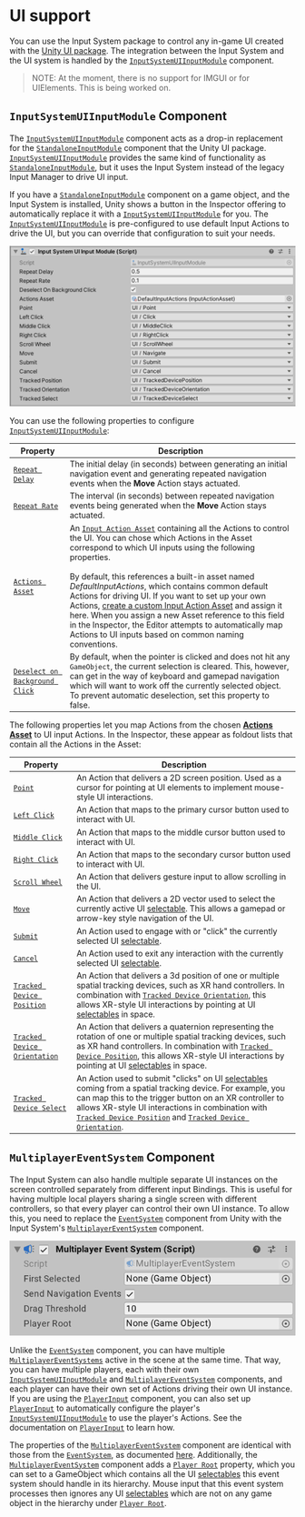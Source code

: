 # UI support

You can use the Input System package to control any in-game UI created with the [Unity UI package](https://docs.unity3d.com/Manual/UISystem.html). The integration between the Input System and the UI system is handled by the [`InputSystemUIInputModule`](../api/UnityEngine.InputSystem.UI.InputSystemUIInputModule.html) component.

>NOTE: At the moment, there is no support for IMGUI or for UIElements. This is being worked on.

## `InputSystemUIInputModule` Component

The [`InputSystemUIInputModule`](../api/UnityEngine.InputSystem.UI.InputSystemUIInputModule.html) component acts as a drop-in replacement for the [`StandaloneInputModule`](https://docs.unity3d.com/Manual/script-StandaloneInputModule.html) component that the Unity UI package. [`InputSystemUIInputModule`](../api/UnityEngine.InputSystem.UI.InputSystemUIInputModule.html) provides the same kind of functionality as  [`StandaloneInputModule`](https://docs.unity3d.com/Manual/script-StandaloneInputModule.html), but it uses the Input System instead of the legacy Input Manager to drive UI input.

If you have a [`StandaloneInputModule`](https://docs.unity3d.com/Manual/script-StandaloneInputModule.html) component on a game object, and the Input System is installed, Unity shows a button in the Inspector offering to automatically replace it with a [`InputSystemUIInputModule`](../api/UnityEngine.InputSystem.UI.InputSystemUIInputModule.html) for you. The [`InputSystemUIInputModule`](../api/UnityEngine.InputSystem.UI.InputSystemUIInputModule.html) is pre-configured to use default Input Actions to drive the UI, but you can override that configuration to suit your needs.

![InputSystemUIInputModule](Images/InputSystemUIInputModule.png)

You can use the following properties to configure [`InputSystemUIInputModule`](../api/UnityEngine.InputSystem.UI.InputSystemUIInputModule.html):

|Property|Description|
|--------|-----------|
|[`Repeat Delay`](../api/UnityEngine.InputSystem.UI.InputSystemUIInputModule.html#UnityEngine_InputSystem_UI_InputSystemUIInputModule_repeatDelay)|The initial delay (in seconds) between generating an initial navigation event and generating repeated navigation events when the __Move__ Action stays actuated.|
|[`Repeat Rate`](../api/UnityEngine.InputSystem.UI.InputSystemUIInputModule.html#UnityEngine_InputSystem_UI_InputSystemUIInputModule_repeatDelay)|The interval (in seconds) between repeated navigation events being generated when the __Move__ Action stays actuated.|
|[`Actions Asset`](../api/UnityEngine.InputSystem.UI.InputSystemUIInputModule.html#UnityEngine_InputSystem_UI_InputSystemUIInputModule_actionsAsset)|An [`Input Action Asset`](ActionAssets.md) containing all the Actions to control the UI. You can chose which Actions in the Asset correspond to which UI inputs using the following properties.<br><br>By default, this references a built-in asset named *DefaultInputActions*, which contains common default Actions for driving UI. If you want to set up your own Actions, [create a custom Input Action Asset](ActionAssets.md#creating-input-action-assets) and assign it here. When you assign a new Asset reference to this field in the Inspector, the Editor attempts to automatically map Actions to UI inputs based on common naming conventions.|
|[`Deselect on Background Click`](../api/UnityEngine.InputSystem.UI.InputSystemUIInputModule.html#UnityEngine_InputSystem_UI_InputSystemUIInputModule_deselectOnBackgroundClick)|By default, when the pointer is clicked and does not hit any `GameObject`, the current selection is cleared. This, however, can get in the way of keyboard and gamepad navigation which will want to work off the currently selected object. To prevent automatic deselection, set this property to false.|

The following properties let you map Actions from the chosen [__Actions Asset__](../api/UnityEngine.InputSystem.UI.InputSystemUIInputModule.html#UnityEngine_InputSystem_UI_InputSystemUIInputModule_actionsAsset) to UI input Actions. In the Inspector, these appear as foldout lists that contain all the Actions in the Asset:

|Property|Description|
|--------|-----------|
|[`Point`](../api/UnityEngine.InputSystem.UI.InputSystemUIInputModule.html#UnityEngine_InputSystem_UI_InputSystemUIInputModule_point)|An Action that delivers a 2D screen position. Used as a cursor for pointing at UI elements to implement mouse-style UI interactions.|
|[`Left Click`](../api/UnityEngine.InputSystem.UI.InputSystemUIInputModule.html#UnityEngine_InputSystem_UI_InputSystemUIInputModule_leftClick)|An Action that maps to the primary cursor button used to interact with UI.|
|[`Middle Click`](../api/UnityEngine.InputSystem.UI.InputSystemUIInputModule.html#UnityEngine_InputSystem_UI_InputSystemUIInputModule_middleClick)|An Action that maps to the middle cursor button used to interact with UI.|
|[`Right Click`](../api/UnityEngine.InputSystem.UI.InputSystemUIInputModule.html#UnityEngine_InputSystem_UI_InputSystemUIInputModule_rightClick)|An Action that maps to the secondary cursor button used to interact with UI.|
|[`Scroll Wheel`](../api/UnityEngine.InputSystem.UI.InputSystemUIInputModule.html#UnityEngine_InputSystem_UI_InputSystemUIInputModule_scrollWheel)|An Action that delivers gesture input to allow scrolling in the UI.|
|[`Move`](../api/UnityEngine.InputSystem.UI.InputSystemUIInputModule.html#UnityEngine_InputSystem_UI_InputSystemUIInputModule_move)|An Action that delivers a 2D vector used to select the currently active UI [selectable](https://docs.unity3d.com/Manual/script-Selectable.html). This allows a gamepad or arrow-key style navigation of the UI.|
|[`Submit`](../api/UnityEngine.InputSystem.UI.InputSystemUIInputModule.html#UnityEngine_InputSystem_UI_InputSystemUIInputModule_submit)|An Action used to engage with or "click" the currently selected UI [selectable](https://docs.unity3d.com/Manual/script-Selectable.html).|
|[`Cancel`](../api/UnityEngine.InputSystem.UI.InputSystemUIInputModule.html#UnityEngine_InputSystem_UI_InputSystemUIInputModule_cancel)|An Action used to exit any interaction with the currently selected UI [selectable](https://docs.unity3d.com/Manual/script-Selectable.html).|
|[`Tracked Device Position`](../api/UnityEngine.InputSystem.UI.InputSystemUIInputModule.html#UnityEngine_InputSystem_UI_InputSystemUIInputModule_trackedDevicePosition)|An Action that delivers a 3d position of one or multiple spatial tracking devices, such as XR hand controllers. In combination with [`Tracked Device Orientation`](../api/UnityEngine.InputSystem.UI.InputSystemUIInputModule.html#UnityEngine_InputSystem_UI_InputSystemUIInputModule_trackedDeviceOrientation), this allows XR-style UI interactions by pointing at UI [selectables](https://docs.unity3d.com/Manual/script-Selectable.html) in space.|
|[`Tracked Device Orientation`](../api/UnityEngine.InputSystem.UI.InputSystemUIInputModule.html#UnityEngine_InputSystem_UI_InputSystemUIInputModule_trackedDeviceOrientation)|An Action that delivers a quaternion representing the rotation of one or multiple spatial tracking devices, such as XR hand controllers. In combination with [`Tracked Device Position`](../api/UnityEngine.InputSystem.UI.InputSystemUIInputModule.html#UnityEngine_InputSystem_UI_InputSystemUIInputModule_trackedDevicePosition), this allows XR-style UI interactions by pointing at UI [selectables](https://docs.unity3d.com/Manual/script-Selectable.html) in space.|
|[`Tracked Device Select`](../api/UnityEngine.InputSystem.UI.InputSystemUIInputModule.html#UnityEngine_InputSystem_UI_InputSystemUIInputModule_trackedDeviceSelect)|An Action used to submit "clicks" on UI [selectables](https://docs.unity3d.com/Manual/script-Selectable.html) coming from a spatial tracking device. For example, you can map this to the trigger button on an XR controller to  allows XR-style UI interactions in combination with [`Tracked Device Position`](../api/UnityEngine.InputSystem.UI.InputSystemUIInputModule.html#UnityEngine_InputSystem_UI_InputSystemUIInputModule_trackedDevicePosition) and [`Tracked Device Orientation`](../api/UnityEngine.InputSystem.UI.InputSystemUIInputModule.html#UnityEngine_InputSystem_UI_InputSystemUIInputModule_trackedDeviceOrientation).|

## `MultiplayerEventSystem` Component

The Input System can also handle multiple separate UI instances on the screen controlled separately from different input Bindings. This is useful for having multiple local players sharing a single screen with different controllers, so that every player can control their own UI instance. To allow this, you need to replace the [`EventSystem`](https://docs.unity3d.com/Manual/script-EventSystem.html) component from Unity with the Input System's [`MultiplayerEventSystem`](../api/UnityEngine.InputSystem.UI.MultiplayerEventSystem.html) component.

![MultiplayerEventSystem](Images/MultiplayerEventSystem.png)

Unlike the [`EventSystem`](https://docs.unity3d.com/Manual/script-EventSystem.html) component, you can have multiple [`MultiplayerEventSystems`](../api/UnityEngine.InputSystem.UI.MultiplayerEventSystem.html) active in the scene at the same time. That way, you can have multiple players, each with their own [`InputSystemUIInputModule`](../api/UnityEngine.InputSystem.UI.InputSystemUIInputModule.html) and [`MultiplayerEventSystem`](../api/UnityEngine.InputSystem.UI.MultiplayerEventSystem.html) components, and each player can have their own set of Actions driving their own UI instance. If you are using the [`PlayerInput`](Components.md#playerinput-component) component, you can also set up [`PlayerInput`](Components.md#playerinput-component) to automatically configure the player's [`InputSystemUIInputModule`](../api/UnityEngine.InputSystem.UI.InputSystemUIInputModule.html) to use the player's Actions. See the documentation on [`PlayerInput`](Components.md#ui-input) to learn how.

The properties of the [`MultiplayerEventSystem`](../api/UnityEngine.InputSystem.UI.MultiplayerEventSystem.html) component are identical with those from the [`EventSystem`](https://docs.unity3d.com/Manual/script-EventSystem.html), as documented [here](https://docs.unity3d.com/Manual/script-EventSystem.html). Additionally, the [`MultiplayerEventSystem`](../api/UnityEngine.InputSystem.UI.MultiplayerEventSystem.html) component adds a [`Player Root`](../api/UnityEngine.InputSystem.UI.MultiplayerEventSystem.html#UnityEngine_InputSystem_UI_MultiplayerEventSystem_playerRoot) property, which you can set to a GameObject which contains all the UI [selectables](https://docs.unity3d.com/Manual/script-Selectable.html) this event system should handle in its hierarchy. Mouse input that this event system processes then ignores any UI [selectables](https://docs.unity3d.com/Manual/script-Selectable.html) which are not on any game object in the hierarchy under  [`Player Root`](../api/UnityEngine.InputSystem.UI.MultiplayerEventSystem.html#UnityEngine_InputSystem_UI_MultiplayerEventSystem_playerRoot).
